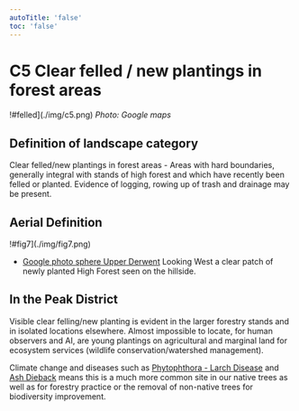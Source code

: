 ```yaml
---
autoTitle: 'false'
toc: 'false'
---
```


# C5 Clear felled / new plantings in forest areas

!#felled](./img/c5.png)
*Photo: Google maps*

## Definition of landscape category

Clear felled/new plantings in forest areas - Areas with hard boundaries, generally integral with stands of high forest and which have recently been felled or planted. Evidence of logging, rowing up of trash and drainage may be present.

## Aerial Definition

!#fig7](./img/fig7.png)

* [Google photo sphere Upper Derwent](https://goo.gl/maps/k7x5UGnMhxnboyw38) Looking West a clear patch of newly planted High Forest seen on the hillside. 

## In the Peak District

Visible clear felling/new planting is evident in the larger forestry stands and in isolated locations elsewhere. Almost impossible to locate, for human observers and AI, are young plantings on agricultural and marginal land for ecosystem services (wildlife conservation/watershed management).

Climate change and diseases such as [Phytophthora - Larch Disease](https://www.peakdistrict.gov.uk/visiting/frequently-asked-questions/tree-felling-in-the-goyt-valleyphytophera) and [Ash Dieback](https://www.nationaltrust.org.uk/ilam-park-dovedale-and-the-white-peak/features/tackling-ash-dieback-in-dovedale) means this is a much more common site in our native trees as well as for forestry practice or the removal of non-native trees for biodiversity improvement.